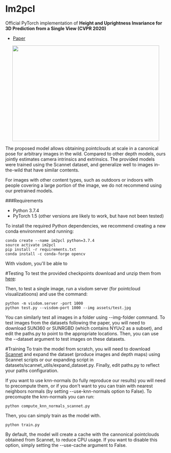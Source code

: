 # Im2pcl 
Official PyTorch implementation of **Height and Uprightness Invariance for 3D Prediction from a Single View (CVPR 2020)**

- [Paper](http://openaccess.thecvf.com/content_CVPR_2020/html/Baradad_Height_and_Uprightness_Invariance_for_3D_Prediction_From_a_Single_CVPR_2020_paper.html)

<p align="center">
  <img width="460" height="300" src="https://i.imgur.com/z4OJ1qQ.gif">
</p>

The proposed model allows obtaining pointclouds at scale in a canonical pose for arbitrary images in the wild. Compared to other depth models, ours jointly estimates 
camera intrinsics and extrinsics. The provided models were trained using the Scannet dataset, and generalize well to images in-the-wild that have similar contents. 

For images with other content types, such as outdoors or indoors with people covering a large portion of the image, we do not recommend using our pretrained models.

###Requirements

- Python 3.7.4
- PyTorch 1.5 (other versions are likely to work, but have not been tested)

To install the required Python dependencies, we recommend creating a new conda environment and running:

```
conda create --name im2pcl python=3.7.4
source activate im2pcl
pip install -r requirements.txt
conda install -c conda-forge opencv
```

With visdom, you'll be able to

#Testing
To test the provided checkpoints download and unzip them from [here](https://drive.google.com/drive/folders/1mRPd6KkCiiv1whwoP5o47d7vk63Ofxxl?usp=sharing):

Then, to test a single image, run a visdom server (for pointcloud visualizatioons) and use the command:
```
python -m visdom.server -port 1000
python test.py --visdom-port 1000 --img assets/test.jpg
```
You can similarly test all images in a folder using --img-folder command. To test images from the datasets following the paper, 
you will need to download SUN360 or SUNRGBD (which contains NYUv2 as a subset), and edit the paths.py to point to the appropriate locations. 
Then, you can use the --dataset argument to test images on these datasets.


#Training
To train the model from scratch, you will need to download [Scannet](http://www.scan-net.org/) and expand the dataset (produce images and depth maps) using Scannet scripts or our expanding script in datasets/scannet_utils/expand_dataset.py. 
Finally, edit paths.py to reflect your paths configuration.

If you want to use knn-normals (to fully reproduce our results) you will need to precompute them, or if you don't want to you can train with nearest neighbors normals (by setting --use-knn-normals option to False).
To precomupte the knn-normals you can run:
```
python compute_knn_normals_scannet.py 
```
Then, you can simply train as the model with.
```
python train.py
```
By default, the model will create a cache with the cannonical pointclouds obtained from Scannet, to reduce CPU usage. If you want to disable this option, 
simply setting the --use-cache argument to False.